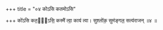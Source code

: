 +++
title = "०४ कोऽसि कतमोऽसि"

+++
को॑ऽसि कत॒मो᳖ऽसि॒ कस्मै॑ त्वा॒ काय॑ त्वा। सुश्लो॑क॒ सुम॑ङ्गल॒ सत्य॑राजन् ॥४ ॥